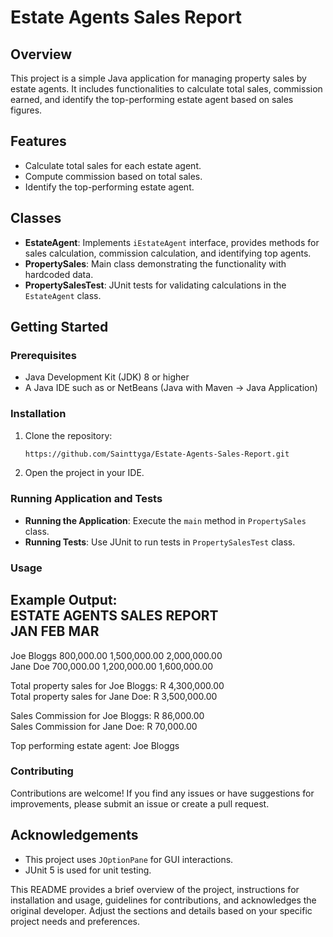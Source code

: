 # Estate Agents Sales Report

## Overview
This project is a simple Java application for managing property sales by estate agents. It includes functionalities to calculate total sales, commission earned, and identify the top-performing estate agent based on sales figures.

## Features
- Calculate total sales for each estate agent.
- Compute commission based on total sales.
- Identify the top-performing estate agent.

## Classes
- **EstateAgent**: Implements `iEstateAgent` interface, provides methods for sales calculation, commission calculation, and identifying top agents.
- **PropertySales**: Main class demonstrating the functionality with hardcoded data.
- **PropertySalesTest**: JUnit tests for validating calculations in the `EstateAgent` class.

## Getting Started

### Prerequisites
- Java Development Kit (JDK) 8 or higher
- A Java IDE such as or NetBeans (Java with Maven -> Java Application)

### Installation
1. Clone the repository:
   ```bash
   https://github.com/Sainttyga/Estate-Agents-Sales-Report.git
   ```
2. Open the project in your IDE.

### Running Application and Tests
- **Running the Application**: Execute the `main` method in `PropertySales` class.
- **Running Tests**: Use JUnit to run tests in `PropertySalesTest` class.

### Usage
Example Output:  
ESTATE AGENTS SALES REPORT  
                     JAN             FEB             MAR  
------------------------------------------------------------  
Joe Bloggs       800,000.00     1,500,000.00     2,000,000.00  
Jane Doe         700,000.00     1,200,000.00     1,600,000.00  
  
Total property sales for Joe Bloggs: R 4,300,000.00  
Total property sales for Jane Doe: R 3,500,000.00  

Sales Commission for Joe Bloggs: R 86,000.00  
Sales Commission for Jane Doe: R 70,000.00  
  
Top performing estate agent: Joe Bloggs  

### Contributing
Contributions are welcome! If you find any issues or have suggestions for improvements, please submit an issue or create a pull request.

## Acknowledgements

- This project uses `JOptionPane` for GUI interactions.
- JUnit 5 is used for unit testing.

This README provides a brief overview of the project, instructions for installation and usage, guidelines for contributions, and acknowledges the original developer. Adjust the sections and details based on your specific project needs and preferences.
